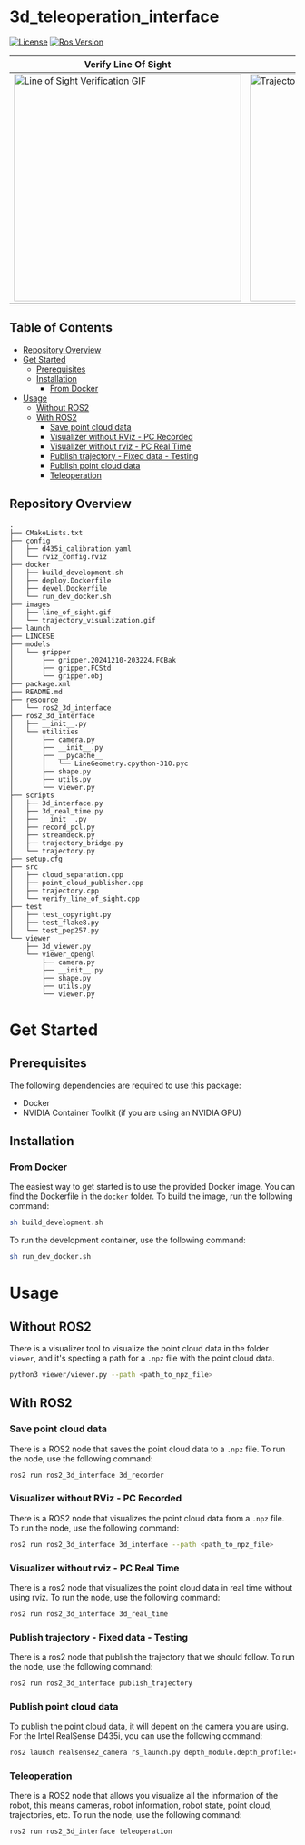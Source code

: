 # 3d_teleoperation_interface

[![License](https://img.shields.io/badge/License-BSD%203--Clause-blue.svg)](
https://opensource.org/licenses/BSD-3-Clause)
[![Ros Version](https://img.shields.io/badge/ROS2-Humble-green)](
https://docs.ros.org/en/humble/index.html)


| Verify Line Of Sight                                  | 3D Visualizer of the trajectory                     |
|-------------------------------------------------------|-----------------------------------------------------|
| <img src="https://github.com/hucebot/3d_teleoperation_interface/blob/dev/images/line_of_sight.gif" alt="Line of Sight Verification GIF" width="400"> | <img src="https://github.com/hucebot/3d_teleoperation_interface/blob/dev/images/trajectory_visualization.gif" alt="Trajectory Visualization GIF" width="400"> |


## Table of Contents
- [Repository Overview](#repository-overview)
- [Get Started](#get-started)
  - [Prerequisites](#prerequisites)
  - [Installation](#installation)
    - [From Docker](#from-docker)
- [Usage](#usage)
    - [Without ROS2](#without-ros2)
    - [With ROS2](#with-ros2)
        - [Save point cloud data](#save-point-cloud-data)
        - [Visualizer without RViz - PC Recorded](#visualizer-without-rviz---pc-recorded)
        - [Visualizer without rviz - PC Real Time](#visualizer-without-rviz---pc-real-time)
        - [Publish trajectory - Fixed data - Testing](#publish-trajectory---fixed-data---testing)
        - [Publish point cloud data](#publish-point-cloud-data)
        - [Teleoperation](#teleoperation)

## Repository Overview
```plaintext
.
├── CMakeLists.txt
├── config
│   ├── d435i_calibration.yaml
│   └── rviz_config.rviz
├── docker
│   ├── build_development.sh
│   ├── deploy.Dockerfile
│   ├── devel.Dockerfile
│   └── run_dev_docker.sh
├── images
│   ├── line_of_sight.gif
│   └── trajectory_visualization.gif
├── launch
├── LINCESE
├── models
│   └── gripper
│       ├── gripper.20241210-203224.FCBak
│       ├── gripper.FCStd
│       └── gripper.obj
├── package.xml
├── README.md
├── resource
│   └── ros2_3d_interface
├── ros2_3d_interface
│   ├── __init__.py
│   └── utilities
│       ├── camera.py
│       ├── __init__.py
│       ├── __pycache__
│       │   └── LineGeometry.cpython-310.pyc
│       ├── shape.py
│       ├── utils.py
│       └── viewer.py
├── scripts
│   ├── 3d_interface.py
│   ├── 3d_real_time.py
│   ├── __init__.py
│   ├── record_pcl.py
│   ├── streamdeck.py
│   ├── trajectory_bridge.py
│   └── trajectory.py
├── setup.cfg
├── src
│   ├── cloud_separation.cpp
│   ├── point_cloud_publisher.cpp
│   ├── trajectory.cpp
│   └── verify_line_of_sight.cpp
├── test
│   ├── test_copyright.py
│   ├── test_flake8.py
│   └── test_pep257.py
└── viewer
    ├── 3d_viewer.py
    └── viewer_opengl
        ├── camera.py
        ├── __init__.py
        ├── shape.py
        ├── utils.py
        └── viewer.py
```

# Get Started

## Prerequisites

The following dependencies are required to use this package:
- Docker
- NVIDIA Container Toolkit (if you are using an NVIDIA GPU)

## Installation

### From Docker
The easiest way to get started is to use the provided Docker image. You can find the Dockerfile in the `docker` folder. To build the image, run the following command:

```bash
sh build_development.sh
```

To run the development container, use the following command:

```bash
sh run_dev_docker.sh
```

# Usage

## Without ROS2

There is a visualizer tool to visualize the point cloud data in the folder `viewer`, and it's specting a path for a `.npz` file with the point cloud data.

```bash
python3 viewer/viewer.py --path <path_to_npz_file>
```

## With ROS2

### Save point cloud data
There is a ROS2 node that saves the point cloud data to a `.npz` file. To run the node, use the following command:

```bash
ros2 run ros2_3d_interface 3d_recorder
```

### Visualizer without RViz - PC Recorded
There is a ROS2 node that visualizes the point cloud data from a `.npz` file. To run the node, use the following command:

```bash
ros2 run ros2_3d_interface 3d_interface --path <path_to_npz_file>
```

### Visualizer without rviz - PC Real Time
There is a ros2 node that visualizes the point cloud data in real time without using rviz. To run the node, use the following command:

```bash
ros2 run ros2_3d_interface 3d_real_time
```

### Publish trajectory - Fixed data - Testing
There is a ros2 node that publish the trajectory that we should follow. To run the node, use the following command:

```bash
ros2 run ros2_3d_interface publish_trajectory
```

### Publish point cloud data
To publish the point cloud data, it will depent on the camera you are using. For the Intel RealSense D435i, you can use the following command:

```bash
ros2 launch realsense2_camera rs_launch.py depth_module.depth_profile:=1280x720x30 pointcloud.enable:=true enable_rgbd:=true align_depth.enable:=true enable_sync:=true enable_depth:=true enable_color:=true
```

### Teleoperation
There is a ROS2 node that allows you visualize all the information of the robot, this means cameras, robot information, robot state, point cloud, trajectories, etc. To run the node, use the following command:
```bash
ros2 run ros2_3d_interface teleoperation
```